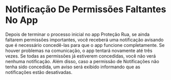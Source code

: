 # Notificação De Permissões Faltantes No App

Depois de terminar o processo inicial no app Proteção Rua, se ainda faltarem permissões importantes, você receberá uma notificação avisando que é necessário concedê-las para que o app funcione completamente. Se houver problemas na comunicação, o app tentará novamente até três vezes. Se todas as permissões já estiverem concedidas, você não verá nenhuma notificação. Além disso, caso a permissão de Notificações não tenha sido concedida, um aviso será exibido informando que as notificações estão desativadas.
